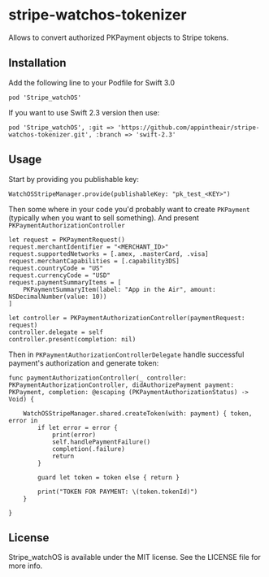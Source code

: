 # stripe-watchos-tokenizer
Allows to convert authorized PKPayment objects to Stripe tokens.

## Installation
Add the following line to your Podfile for Swift 3.0
```
pod 'Stripe_watchOS'
```
If you want to use Swift 2.3 version then use:
```
pod 'Stripe_watchOS', :git => 'https://github.com/appintheair/stripe-watchos-tokenizer.git', :branch => 'swift-2.3'
```

## Usage
Start by providing you publishable key:
```
WatchOSStripeManager.provide(publishableKey: "pk_test_<KEY>")
```

Then some where in your code you'd probably want to create `PKPayment` (typically when you want to sell something). And present `PKPaymentAuthorizationController`
```
let request = PKPaymentRequest()
request.merchantIdentifier = "<MERCHANT_ID>"
request.supportedNetworks = [.amex, .masterCard, .visa]
request.merchantCapabilities = [.capability3DS]
request.countryCode = "US"
request.currencyCode = "USD"
request.paymentSummaryItems = [
    PKPaymentSummaryItem(label: "App in the Air", amount: NSDecimalNumber(value: 10))
]

let controller = PKPaymentAuthorizationController(paymentRequest: request)
controller.delegate = self
controller.present(completion: nil)
```
Then in `PKPaymentAuthorizationControllerDelegate` handle successful payment's authorization and generate token:
```
func paymentAuthorizationController(_ controller: PKPaymentAuthorizationController, didAuthorizePayment payment: PKPayment, completion: @escaping (PKPaymentAuthorizationStatus) -> Void) {

    WatchOSStripeManager.shared.createToken(with: payment) { token, error in
        if let error = error {
            print(error)
            self.handlePaymentFailure()
            completion(.failure)
            return
        }

        guard let token = token else { return }

        print("TOKEN FOR PAYMENT: \(token.tokenId)")
    }

}
```
## License
Stripe_watchOS is available under the MIT license. See the LICENSE file for more info.
